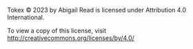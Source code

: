 Tokex © 2023 by Abigail Read is licensed under Attribution 4.0 International. 

To view a copy of this license, visit http://creativecommons.org/licenses/by/4.0/
